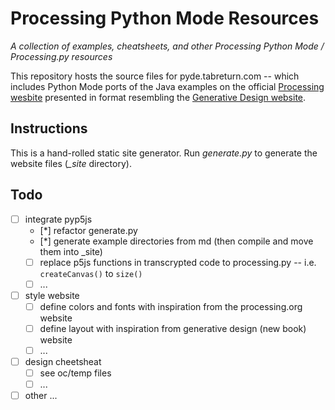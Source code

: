 # Processing Python Mode Resources

*A collection of examples, cheatsheets, and other Processing Python Mode / Processing.py resources*

This repository hosts the source files for pyde.tabreturn.com -- which includes Python Mode ports of the Java examples on the official [Processing wesbite](https://processing.org/examples/) presented in format resembling the [Generative Design website](http://www.generative-gestaltung.de/2/).

<!-- You can view the [live website here](http://pyde.tabreturn.com). -->

## Instructions

This is a hand-rolled static site generator. Run *generate.py* to generate the website files (*_site* directory).

## Todo

- [ ] integrate pyp5js
  - [*] refactor generate.py
  - [*] generate example directories from md (then compile and move them into _site)
  - [ ] replace p5js functions in transcrypted code to processing.py -- i.e. `createCanvas()` to `size()`
  - [ ] ...
- [ ] style website
  - [ ] define colors and fonts with inspiration from the processing.org website
  - [ ] define layout with inspiration from generative design (new book) website
  - [ ] ...
- [ ] design cheetsheat
  - [ ] see oc/temp files
  - [ ] ...
- [ ] other ...
